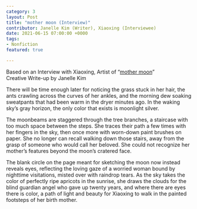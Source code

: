 ```yaml
---
category: 3
layout: Post
title: "mother moon (Interview)"
contributor: Janelle Kim (Writer), Xiaoxing (Interviewee)
date: 2021-06-15 07:00:00 +0000
tags: 
- Nonfiction
featured: true

---
```

Based on an Interview with Xiaoxing, Artist of “<a href="{{ site.baseurl }}/3/mother-moon">mother moon</a>”<br/>
Creative Write-up by Janelle Kim

There will be time enough later for noticing the grass stuck in her hair, the ants crawling
across the curves of her ankles, and the morning dew soaking sweatpants that had been warm in
the dryer minutes ago. In the waking sky’s gray horizon, the only color that exists is moonlight
silver.

The moonbeams are staggered through the tree branches, a staircase with too much space
between the steps. She traces their path a few times with her fingers in the sky, then once more
with worn-down paint brushes on paper. She no longer can recall walking down those stairs,
away from the grasp of someone who would call her beloved. She could not recognize her
mother’s features beyond the moon’s cratered face.

The blank circle on the page meant for sketching the moon now instead reveals eyes,
reflecting the loving gaze of a worried woman bound by nighttime visitations, misted over with
raindrop tears. As the sky takes the color of perfectly ripe apricots in the sunrise, she draws the
clouds for the blind guardian angel who gave up twenty years, and where there are eyes there is
color, a path of light and beauty for Xiaoxing to walk in the painted footsteps of her birth mother.
